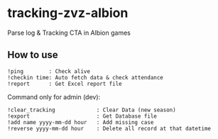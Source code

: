 # tracking-zvz-albion
Parse log &amp; Tracking CTA in Albion games

## How to use

```
!ping        : Check alive
!checkin time: Auto fetch data & check attendance
!report      : Get Excel report file
```

Command only for admin (dev):
```
!clear_tracking             : Clear Data (new season)
!export                     : Get Database file
!add name yyyy-mm-dd hour   : Add missing case
!reverse yyyy-mm-dd hour    : Delete all record at that datetime
```
